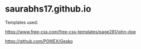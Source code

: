 # saurabhs17.github.io

Templates used:

https://www.free-css.com/free-css-templates/page281/john-doe

https://github.com/P0WEX/Gesko
